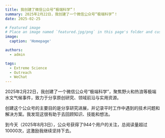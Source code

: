 ```yaml
---
title: 我创建了微信公众号“极端科学”！
summary: 2025年2月22日，我创建了一个微信公众号“极端科学”！
date: 2025-02-25

# Featured image
# Place an image named `featured.jpg/png` in this page's folder and customize its options here.
image:
  caption: 'Homepage'

authors:
  - admin

tags:
  - Extreme Science
  - Outreach
  - WeChat
---
```


2025年2月22日，我创建了一个微信公众号“极端科学”，聚焦野火和热浪等极端水文气候事件，致力于分享原创研究、领域前沿与实用资源。

创建这个公众号的主要目的是分享研究进展，并记录平时工作中遇到的技术问题和解决方案。我发现这很有助于去回顾知识、技能和想法。

到今天（2025年8月3日），公众号获得了944个用户的关注，总阅读量超过10000次，这激励我继续坚持下去。

